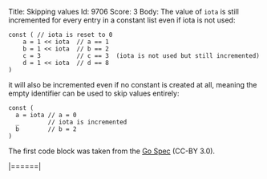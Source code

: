 Title: Skipping values
Id: 9706
Score: 3
Body:
The value of `iota` is still incremented for every entry in a constant list even if iota is not used:

    const ( // iota is reset to 0
        a = 1 << iota  // a == 1
        b = 1 << iota  // b == 2
        c = 3          // c == 3  (iota is not used but still incremented)
        d = 1 << iota  // d == 8
    )

it will also be incremented even if no constant is created at all, meaning the empty identifier can be used to skip values entirely:

    const (
      a = iota // a = 0
      _        // iota is incremented
      b        // b = 2
    )

The first code block was taken from the [Go Spec](https://golang.org/ref/spec#Iota) (CC-BY 3.0).


|======|
